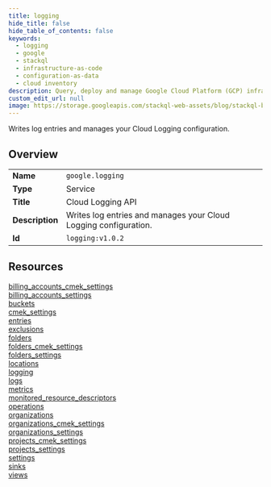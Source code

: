 ```yaml
---
title: logging
hide_title: false
hide_table_of_contents: false
keywords:
  - logging
  - google
  - stackql
  - infrastructure-as-code
  - configuration-as-data
  - cloud inventory
description: Query, deploy and manage Google Cloud Platform (GCP) infrastructure and resources using SQL
custom_edit_url: null
image: https://storage.googleapis.com/stackql-web-assets/blog/stackql-blog-post-featured-image.png
---
```

Writes log entries and manages your Cloud Logging configuration.  
    

## Overview
<table><tbody>
<tr><td><b>Name</b></td><td><code>google.logging</code></td></tr>
<tr><td><b>Type</b></td><td>Service</td></tr>
<tr><td><b>Title</b></td><td>Cloud Logging API</td></tr>
<tr><td><b>Description</b></td><td>Writes log entries and manages your Cloud Logging configuration.</td></tr>
<tr><td><b>Id</b></td><td><code>logging:v1.0.2</code></td></tr>
</tbody></table>

## Resources
<div class="row">
<div class="providerDocColumn">
<a href="/providers/google/logging/billing_accounts_cmek_settings/">billing_accounts_cmek_settings</a><br />
<a href="/providers/google/logging/billing_accounts_settings/">billing_accounts_settings</a><br />
<a href="/providers/google/logging/buckets/">buckets</a><br />
<a href="/providers/google/logging/cmek_settings/">cmek_settings</a><br />
<a href="/providers/google/logging/entries/">entries</a><br />
<a href="/providers/google/logging/exclusions/">exclusions</a><br />
<a href="/providers/google/logging/folders/">folders</a><br />
<a href="/providers/google/logging/folders_cmek_settings/">folders_cmek_settings</a><br />
<a href="/providers/google/logging/folders_settings/">folders_settings</a><br />
<a href="/providers/google/logging/locations/">locations</a><br />
<a href="/providers/google/logging/logging/">logging</a><br />
<a href="/providers/google/logging/logs/">logs</a><br />
</div>
<div class="providerDocColumn">
<a href="/providers/google/logging/metrics/">metrics</a><br />
<a href="/providers/google/logging/monitored_resource_descriptors/">monitored_resource_descriptors</a><br />
<a href="/providers/google/logging/operations/">operations</a><br />
<a href="/providers/google/logging/organizations/">organizations</a><br />
<a href="/providers/google/logging/organizations_cmek_settings/">organizations_cmek_settings</a><br />
<a href="/providers/google/logging/organizations_settings/">organizations_settings</a><br />
<a href="/providers/google/logging/projects_cmek_settings/">projects_cmek_settings</a><br />
<a href="/providers/google/logging/projects_settings/">projects_settings</a><br />
<a href="/providers/google/logging/settings/">settings</a><br />
<a href="/providers/google/logging/sinks/">sinks</a><br />
<a href="/providers/google/logging/views/">views</a><br />
</div>
</div>
